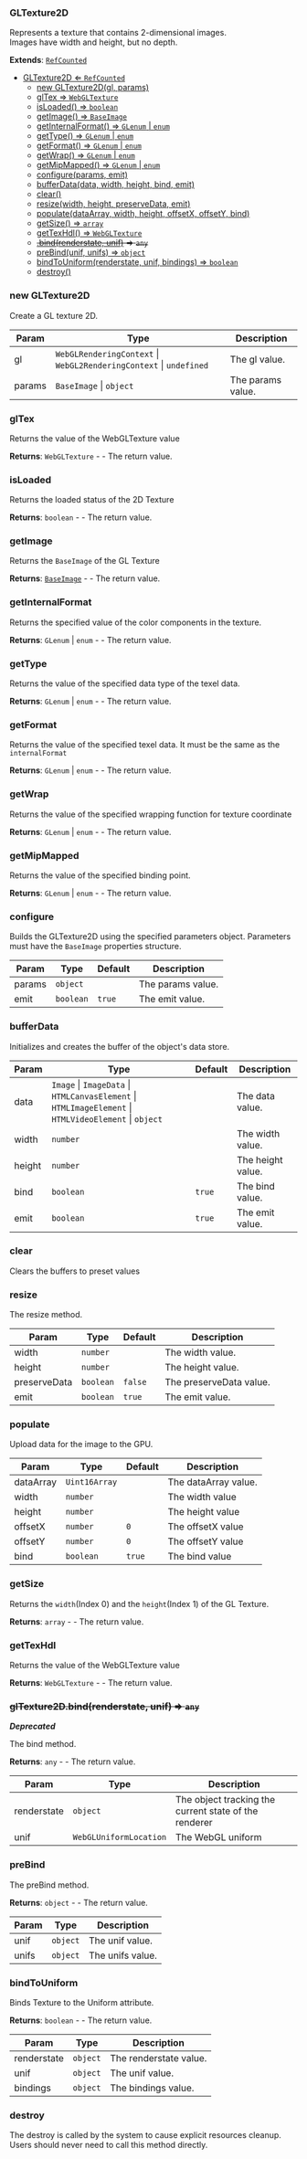 <a name="GLTexture2D"></a>

### GLTexture2D 
Represents a texture that contains 2-dimensional images.
<br>
Images have width and height, but no depth.


**Extends**: <code>[RefCounted](api/SceneTree\RefCounted.md)</code>  

* [GLTexture2D ⇐ <code>RefCounted</code>](#GLTexture2D)
    * [new GLTexture2D(gl, params)](#new-GLTexture2D)
    * [glTex ⇒ <code>WebGLTexture</code>](#glTex)
    * [isLoaded() ⇒ <code>boolean</code>](#isLoaded)
    * [getImage() ⇒ <code>BaseImage</code>](#getImage)
    * [getInternalFormat() ⇒ <code>GLenum</code> \| <code>enum</code>](#getInternalFormat)
    * [getType() ⇒ <code>GLenum</code> \| <code>enum</code>](#getType)
    * [getFormat() ⇒ <code>GLenum</code> \| <code>enum</code>](#getFormat)
    * [getWrap() ⇒ <code>GLenum</code> \| <code>enum</code>](#getWrap)
    * [getMipMapped() ⇒ <code>GLenum</code> \| <code>enum</code>](#getMipMapped)
    * [configure(params, emit)](#configure)
    * [bufferData(data, width, height, bind, emit)](#bufferData)
    * [clear()](#clear)
    * [resize(width, height, preserveData, emit)](#resize)
    * [populate(dataArray, width, height, offsetX, offsetY, bind)](#populate)
    * [getSize() ⇒ <code>array</code>](#getSize)
    * [getTexHdl() ⇒ <code>WebGLTexture</code>](#getTexHdl)
    * ~~[.bind(renderstate, unif)](#GLTexture2D+bind) ⇒ <code>any</code>~~
    * [preBind(unif, unifs) ⇒ <code>object</code>](#preBind)
    * [bindToUniform(renderstate, unif, bindings) ⇒ <code>boolean</code>](#bindToUniform)
    * [destroy()](#destroy)

<a name="new_GLTexture2D_new"></a>

### new GLTexture2D
Create a GL texture 2D.


| Param | Type | Description |
| --- | --- | --- |
| gl | <code>WebGLRenderingContext</code> \| <code>WebGL2RenderingContext</code> \| <code>undefined</code> | The gl value. |
| params | <code>BaseImage</code> \| <code>object</code> | The params value. |

<a name="GLTexture2D+glTex"></a>

### glTex 
Returns the value of the WebGLTexture value


**Returns**: <code>WebGLTexture</code> - - The return value.  
<a name="GLTexture2D+isLoaded"></a>

### isLoaded
Returns the loaded status of the 2D Texture


**Returns**: <code>boolean</code> - - The return value.  
<a name="GLTexture2D+getImage"></a>

### getImage
Returns the `BaseImage` of the GL Texture


**Returns**: <code>[BaseImage](api/SceneTree\BaseImage.md)</code> - - The return value.  
<a name="GLTexture2D+getInternalFormat"></a>

### getInternalFormat
Returns the specified value of the color components in the texture.


**Returns**: <code>GLenum</code> \| <code>enum</code> - - The return value.  
<a name="GLTexture2D+getType"></a>

### getType
Returns the value of the specified data type of the texel data.


**Returns**: <code>GLenum</code> \| <code>enum</code> - - The return value.  
<a name="GLTexture2D+getFormat"></a>

### getFormat
Returns the value of the specified texel data. It must be the same as the `internalFormat`


**Returns**: <code>GLenum</code> \| <code>enum</code> - - The return value.  
<a name="GLTexture2D+getWrap"></a>

### getWrap
Returns the value of the specified wrapping function for texture coordinate


**Returns**: <code>GLenum</code> \| <code>enum</code> - - The return value.  
<a name="GLTexture2D+getMipMapped"></a>

### getMipMapped
Returns the value of the specified binding point.


**Returns**: <code>GLenum</code> \| <code>enum</code> - - The return value.  
<a name="GLTexture2D+configure"></a>

### configure
Builds the GLTexture2D using the specified parameters object.
Parameters must have the `BaseImage` properties structure.



| Param | Type | Default | Description |
| --- | --- | --- | --- |
| params | <code>object</code> |  | The params value. |
| emit | <code>boolean</code> | <code>true</code> | The emit value. |

<a name="GLTexture2D+bufferData"></a>

### bufferData
Initializes and creates the buffer of the object's data store.



| Param | Type | Default | Description |
| --- | --- | --- | --- |
| data | <code>Image</code> \| <code>ImageData</code> \| <code>HTMLCanvasElement</code> \| <code>HTMLImageElement</code> \| <code>HTMLVideoElement</code> \| <code>object</code> |  | The data value. |
| width | <code>number</code> |  | The width value. |
| height | <code>number</code> |  | The height value. |
| bind | <code>boolean</code> | <code>true</code> | The bind value. |
| emit | <code>boolean</code> | <code>true</code> | The emit value. |

<a name="GLTexture2D+clear"></a>

### clear
Clears the buffers to preset values


<a name="GLTexture2D+resize"></a>

### resize
The resize method.



| Param | Type | Default | Description |
| --- | --- | --- | --- |
| width | <code>number</code> |  | The width value. |
| height | <code>number</code> |  | The height value. |
| preserveData | <code>boolean</code> | <code>false</code> | The preserveData value. |
| emit | <code>boolean</code> | <code>true</code> | The emit value. |

<a name="GLTexture2D+populate"></a>

### populate
Upload data for the image to the GPU.



| Param | Type | Default | Description |
| --- | --- | --- | --- |
| dataArray | <code>Uint16Array</code> |  | The dataArray value. |
| width | <code>number</code> |  | The width value |
| height | <code>number</code> |  | The height value |
| offsetX | <code>number</code> | <code>0</code> | The offsetX value |
| offsetY | <code>number</code> | <code>0</code> | The offsetY value |
| bind | <code>boolean</code> | <code>true</code> | The bind value |

<a name="GLTexture2D+getSize"></a>

### getSize
Returns the `width`(Index 0) and the `height`(Index 1) of the GL Texture.


**Returns**: <code>array</code> - - The return value.  
<a name="GLTexture2D+getTexHdl"></a>

### getTexHdl
Returns the value of the WebGLTexture value


**Returns**: <code>WebGLTexture</code> - - The return value.  
<a name="GLTexture2D+bind"></a>

### ~~glTexture2D.bind(renderstate, unif) ⇒ <code>any</code>~~
***Deprecated***

The bind method.


**Returns**: <code>any</code> - - The return value.  

| Param | Type | Description |
| --- | --- | --- |
| renderstate | <code>object</code> | The object tracking the current state of the renderer |
| unif | <code>WebGLUniformLocation</code> | The WebGL uniform |

<a name="GLTexture2D+preBind"></a>

### preBind
The preBind method.


**Returns**: <code>object</code> - - The return value.  

| Param | Type | Description |
| --- | --- | --- |
| unif | <code>object</code> | The unif value. |
| unifs | <code>object</code> | The unifs value. |

<a name="GLTexture2D+bindToUniform"></a>

### bindToUniform
Binds Texture to the Uniform attribute.


**Returns**: <code>boolean</code> - - The return value.  

| Param | Type | Description |
| --- | --- | --- |
| renderstate | <code>object</code> | The renderstate value. |
| unif | <code>object</code> | The unif value. |
| bindings | <code>object</code> | The bindings value. |

<a name="GLTexture2D+destroy"></a>

### destroy
The destroy is called by the system to cause explicit resources cleanup.
Users should never need to call this method directly.


